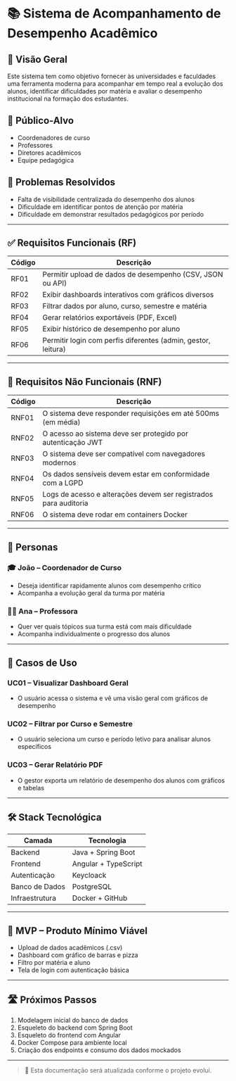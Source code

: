 
# 📚 Sistema de Acompanhamento de Desempenho Acadêmico

## 🧠 Visão Geral

Este sistema tem como objetivo fornecer às universidades e faculdades uma ferramenta moderna para acompanhar em tempo real a evolução dos alunos, identificar dificuldades por matéria e avaliar o desempenho institucional na formação dos estudantes.

## 👥 Público-Alvo

- Coordenadores de curso
- Professores
- Diretores acadêmicos
- Equipe pedagógica

## 🎯 Problemas Resolvidos

- Falta de visibilidade centralizada do desempenho dos alunos
- Dificuldade em identificar pontos de atenção por matéria
- Dificuldade em demonstrar resultados pedagógicos por período

---

## ✅ Requisitos Funcionais (RF)

| Código | Descrição                                                                 |
|--------|--------------------------------------------------------------------------|
| RF01   | Permitir upload de dados de desempenho (CSV, JSON ou API)               |
| RF02   | Exibir dashboards interativos com gráficos diversos                     |
| RF03   | Filtrar dados por aluno, curso, semestre e matéria                      |
| RF04   | Gerar relatórios exportáveis (PDF, Excel)                               |
| RF05   | Exibir histórico de desempenho por aluno                                |
| RF06   | Permitir login com perfis diferentes (admin, gestor, leitura)           |

---

## 🚫 Requisitos Não Funcionais (RNF)

| Código | Descrição                                                                 |
|--------|--------------------------------------------------------------------------|
| RNF01  | O sistema deve responder requisições em até 500ms (em média)             |
| RNF02  | O acesso ao sistema deve ser protegido por autenticação JWT              |
| RNF03  | O sistema deve ser compatível com navegadores modernos                   |
| RNF04  | Os dados sensíveis devem estar em conformidade com a LGPD                |
| RNF05  | Logs de acesso e alterações devem ser registrados para auditoria         |
| RNF06  | O sistema deve rodar em containers Docker                                |

---

## 👤 Personas

### 🎓 João – Coordenador de Curso
- Deseja identificar rapidamente alunos com desempenho crítico
- Acompanha a evolução geral da turma por matéria

### 👩‍🏫 Ana – Professora
- Quer ver quais tópicos sua turma está com mais dificuldade
- Acompanha individualmente o progresso dos alunos

---

## 🧭 Casos de Uso

### UC01 – Visualizar Dashboard Geral
- O usuário acessa o sistema e vê uma visão geral com gráficos de desempenho

### UC02 – Filtrar por Curso e Semestre
- O usuário seleciona um curso e período letivo para analisar alunos específicos

### UC03 – Gerar Relatório PDF
- O gestor exporta um relatório de desempenho dos alunos com gráficos e tabelas

---

## 🛠️ Stack Tecnológica

| Camada         | Tecnologia           |
|----------------|----------------------|
| Backend        | Java + Spring Boot   |
| Frontend       | Angular + TypeScript |
| Autenticação   | Keycloack            |
| Banco de Dados | PostgreSQL           |
| Infraestrutura | Docker + GitHub      |

---

## 🔖 MVP – Produto Mínimo Viável

- Upload de dados acadêmicos (.csv)
- Dashboard com gráfico de barras e pizza
- Filtro por matéria e aluno
- Tela de login com autenticação básica

---

## 🛣️ Próximos Passos

1. Modelagem inicial do banco de dados
2. Esqueleto do backend com Spring Boot
3. Esqueleto do frontend com Angular
4. Docker Compose para ambiente local
5. Criação dos endpoints e consumo dos dados mockados

---

> 📌 Esta documentação será atualizada conforme o projeto evolui.
